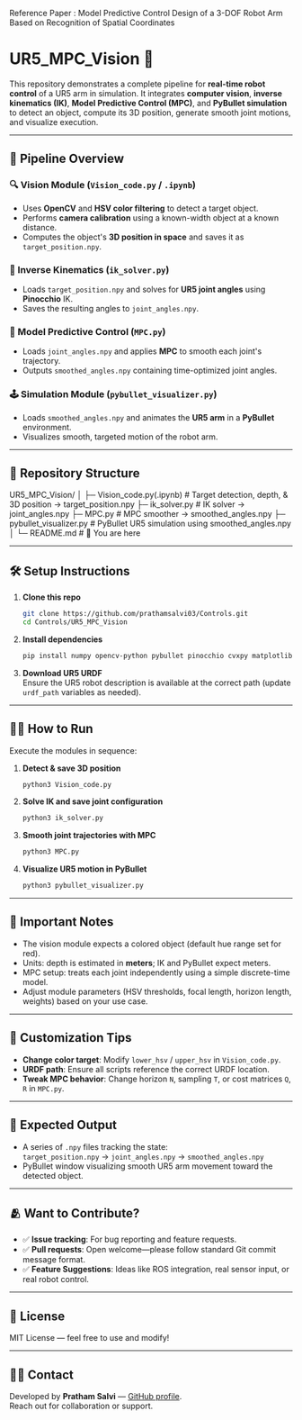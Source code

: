 Reference Paper : Model Predictive Control Design of a 3-DOF Robot Arm Based on Recognition of Spatial Coordinates


# UR5_MPC_Vision 🚀

This repository demonstrates a complete pipeline for **real-time robot control** of a UR5 arm in simulation. It integrates **computer vision**, **inverse kinematics (IK)**, **Model Predictive Control (MPC)**, and **PyBullet simulation** to detect an object, compute its 3D position, generate smooth joint motions, and visualize execution.

---

## 🧩 Pipeline Overview

### 🔍 Vision Module (`Vision_code.py` / `.ipynb`)
- Uses **OpenCV** and **HSV color filtering** to detect a target object.
- Performs **camera calibration** using a known-width object at a known distance.
- Computes the object's **3D position in space** and saves it as `target_position.npy`.

### 🤖 Inverse Kinematics (`ik_solver.py`)
- Loads `target_position.npy` and solves for **UR5 joint angles** using **Pinocchio** IK.
- Saves the resulting angles to `joint_angles.npy`.

### 🧠 Model Predictive Control (`MPC.py`)
- Loads `joint_angles.npy` and applies **MPC** to smooth each joint's trajectory.
- Outputs `smoothed_angles.npy` containing time-optimized joint angles.

### 🕹️ Simulation Module (`pybullet_visualizer.py`)
- Loads `smoothed_angles.npy` and animates the **UR5 arm** in a **PyBullet** environment.
- Visualizes smooth, targeted motion of the robot arm.

---

## 📁 Repository Structure

UR5_MPC_Vision/
│
├─ Vision_code.py(.ipynb)      # Target detection, depth, & 3D position → target_position.npy
├─ ik_solver.py                # IK solver → joint_angles.npy
├─ MPC.py                      # MPC smoother → smoothed_angles.npy
├─ pybullet_visualizer.py      # PyBullet UR5 simulation using smoothed_angles.npy
│
└─ README.md                   # 📝 You are here


---


## 🛠️ Setup Instructions

1. **Clone this repo**  
   ```bash
   git clone https://github.com/prathamsalvi03/Controls.git
   cd Controls/UR5_MPC_Vision
   ```

2. **Install dependencies**  
   ```bash
   pip install numpy opencv-python pybullet pinocchio cvxpy matplotlib
   ```

3. **Download UR5 URDF**  
   Ensure the UR5 robot description is available at the correct path (update `urdf_path` variables as needed).

---

## 🏃‍♂️ How to Run

Execute the modules in sequence:

1. **Detect & save 3D position**  
   ```bash
   python3 Vision_code.py
   ```

2. **Solve IK and save joint configuration**  
   ```bash
   python3 ik_solver.py
   ```

3. **Smooth joint trajectories with MPC**  
   ```bash
   python3 MPC.py
   ```

4. **Visualize UR5 motion in PyBullet**  
   ```bash
   python3 pybullet_visualizer.py
   ```

---

## 📌 Important Notes

- The vision module expects a colored object (default hue range set for red).
- Units: depth is estimated in **meters**; IK and PyBullet expect meters.
- MPC setup: treats each joint independently using a simple discrete-time model.
- Adjust module parameters (HSV thresholds, focal length, horizon length, weights) based on your use case.

---

## 🔧 Customization Tips

- **Change color target**: Modify `lower_hsv` / `upper_hsv` in `Vision_code.py`.
- **URDF path**: Ensure all scripts reference the correct URDF location.
- **Tweak MPC behavior**: Change horizon `N`, sampling `T`, or cost matrices `Q`, `R` in `MPC.py`.

---

## 🎯 Expected Output

- A series of `.npy` files tracking the state:  
  `target_position.npy` → `joint_angles.npy` → `smoothed_angles.npy`
- PyBullet window visualizing smooth UR5 arm movement toward the detected object.

---

## 🫂 Want to Contribute?

- ✅ **Issue tracking**: For bug reporting and feature requests.
- ✅ **Pull requests**: Open welcome—please follow standard Git commit message format.
- ✅ **Feature Suggestions**: Ideas like ROS integration, real sensor input, or real robot control.

---

## 📄 License

MIT License — feel free to use and modify!

---

## 🙋‍♂️ Contact

Developed by **Pratham Salvi** — [GitHub profile](https://github.com/prathamsalvi03).  
Reach out for collaboration or support.
